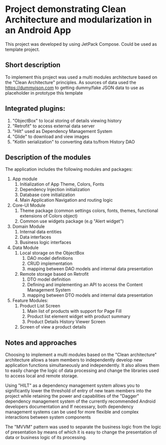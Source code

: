 # Project demonstrating Clean Architecture and modularization in an Android App

This project was developed by using JetPack Compose. Could be used as template project. 

## Short description
To implement this project was used a multi modules architecture based on the "Clean Architecture" principles.
As sources of data used the https://dummyjson.com to getting dummy/fake JSON data to use as placeholder in prototype this template

## Integrated plugins:
1. "ObjectBox" to local storing of details viewing history
2. "Retrofit" to access external data server
3. "Hilt" used as Dependency Management System
4. "Glide" to download and view images
5. "Kotlin serialization" to converting data to/from History DAO

## Description of the modules
The application includes the following modules and packages:
1. App module
   1. Initialization of App Theme, Colors, Fonts 
   2. Dependency Injection initialization
   3. Database core initialization
   4. Main Application Navigation and routing logic
2. Core-UI Module
   1. Theme package (common settings colors, fonts, themes, functional extensions of Colors object)
   2. Common use widgets package (e.g "Alert widget")
3. Domain Module
   1. Internal data entities
   2. Data interfaces
   3. Business logic interfaces
4. Data Module
   1. Local storage on the ObjectBox
      1. DAO model definitions
      2. CRUD implementation
      3. mapping between DAO models and internal data presentation
   2. Remote storage based on Retrofit
      1. DTO model definition
      2. Defining and implementing an API to access the Content Management System
      3. mapping between DTO models and internal data presentation
5. Feature Modules:
   1. Product List Screen
      1. Main list of products with support for Page Fill
      2. Product list element widget with product summary
      3. Product Details History Viewer Screen
   2. Screen of view a product details


## Notes and approaches
Choosing to implement a multi modules based on the "Clean architecture" architecture allows a team members to independently develop new application functions simultaneously and independently. 
It also allows them to easily change the logic of data processing and change the libraries used to access local and remote storage.

Using "HILT" as a dependency management system allows you to significantly lower the threshold of entry of new team members into the project while retaining the power and capabilities of the "Dagger" dependency management system of the currently recommended Android developers documentation and If necessary, both dependency management systems can be used for more flexible and complex interactions between system components

The "MVVM" pattern was used to separate the business logic from the logic of presentation by means of which it is easy to change the presentation of data or business logic of its processing.
